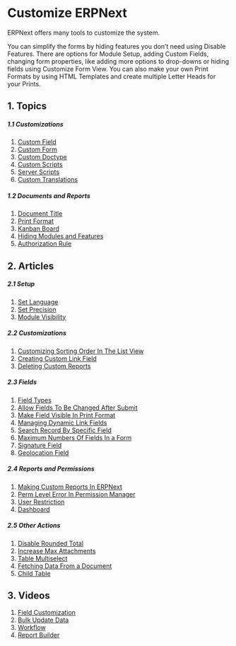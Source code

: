<!-- add-breadcrumbs -->
# Customize ERPNext

ERPNext offers many tools to customize the system.

You can simplify the forms by hiding features you don’t need using Disable
Features. There are options for Module Setup, adding Custom Fields, changing form properties, like
adding more options to drop-downs or hiding fields using Customize Form View.
You can also make your own Print Formats by using HTML Templates and create
multiple Letter Heads for your Prints.

## 1. Topics
##### 1.1 Customizations
1. [Custom Field](/docs/user/manual/en/customize-erpnext/custom-field)
1. [Custom Form](/docs/user/manual/en/customize-erpnext/customize-form)
1. [Custom Doctype](/docs/user/manual/en/customize-erpnext/custom-doctype)
1. [Custom Scripts](/docs/user/manual/en/customize-erpnext/custom-scripts)
1. [Server Scripts](/docs/user/manual/en/customize-erpnext/server-script)
1. [Custom Translations](/docs/user/manual/en/setting-up/print/custom-translations)

##### 1.2 Documents and Reports
1. [Document Title](/docs/user/manual/en/customize-erpnext/document-title)
1. [Print Format](/docs/user/manual/en/customize-erpnext/print-format)
1. [Kanban Board](/docs/user/manual/en/customize-erpnext/kanban-board)
1. [Hiding Modules and Features](/docs/user/manual/en/customize-erpnext/hiding-modules-and-features)
1. [Authorization Rule](/docs/user/manual/en/customize-erpnext/authorization-rule)

## 2. Articles

##### 2.1 Setup

1. [Set Language](/docs/user/manual/en/customize-erpnext/articles/set-language)
1. [Set Precision](/docs/user/manual/en/customize-erpnext/articles/set-precision)
1. [Module Visibility](/docs/user/manual/en/customize-erpnext/articles/module-visibility)

##### 2.2 Customizations
1. [Customizing Sorting Order In The List View](/docs/user/manual/en/customize-erpnext/articles/customizing-sorting-order-in-the-list-view)
1. [Creating Custom Link Field](/docs/user/manual/en/customize-erpnext/articles/creating-custom-link-field)
1. [Deleting Custom Reports](/docs/user/manual/en/customize-erpnext/articles/deleting-custom-reports)

##### 2.3 Fields
1. [Field Types](/docs/user/manual/en/customize-erpnext/articles/field-types)
1. [Allow Fields To Be Changed After Submit](/docs/user/manual/en/customize-erpnext/articles/allow-fields-to-be-changed-after-submit)
1. [Make Field Visible In Print Format](/docs/user/manual/en/customize-erpnext/articles/make-field-visible-in-print-format)
1. [Managing Dynamic Link Fields](/docs/user/manual/en/customize-erpnext/articles/managing-dynamic-link-fields)
1. [Search Record By Specific Field](/docs/user/manual/en/customize-erpnext/articles/search-record-by-specific-field)
1. [Maximum Numbers Of Fields In a Form](/docs/user/manual/en/customize-erpnext/articles/maximum-numbers-of-fields-in-a-form)
1. [Signature Field](/docs/user/manual/en/customize-erpnext/articles/signature-field)
1. [Geolocation Field](/docs/user/manual/en/customize-erpnext/articles/geolocation-field)

##### 2.4 Reports and Permissions
1. [Making Custom Reports In ERPNext](/docs/user/manual/en/customize-erpnext/articles/making-custom-reports-in-erpnext)
1. [Perm Level Error In Permission Manager](/docs/user/manual/en/customize-erpnext/articles/perm-level-error-in-permission-manager)
1. [User Restriction](/docs/user/manual/en/customize-erpnext/articles/user-restriction)
1. [Dashboard](/docs/user/manual/en/customize-erpnext/dashboard)

##### 2.5 Other Actions
1. [Disable Rounded Total](/docs/user/manual/en/customize-erpnext/articles/disable-rounded-total)
1. [Increase Max Attachments](/docs/user/manual/en/customize-erpnext/articles/increase-max-attachments)
1. [Table Multiselect](/docs/user/manual/en/customize-erpnext/articles/table-multiselect)
1. [Fetching Data From a Document](/docs/user/manual/en/customize-erpnext/articles/fetching-data-from-a-document)
1. [Child Table](/docs/user/manual/en/customize-erpnext/articles/child-table-)

## 3. Videos
1. [Field Customization](/docs/user/videos/learn/field-customization.html)
1. [Bulk Update Data](/docs/user/videos/learn/bulk-update.html)
1. [Workflow](/docs/user/videos/learn/workflow.html)
1. [Report Builder](/docs/user/videos/learn/report-builder.html)